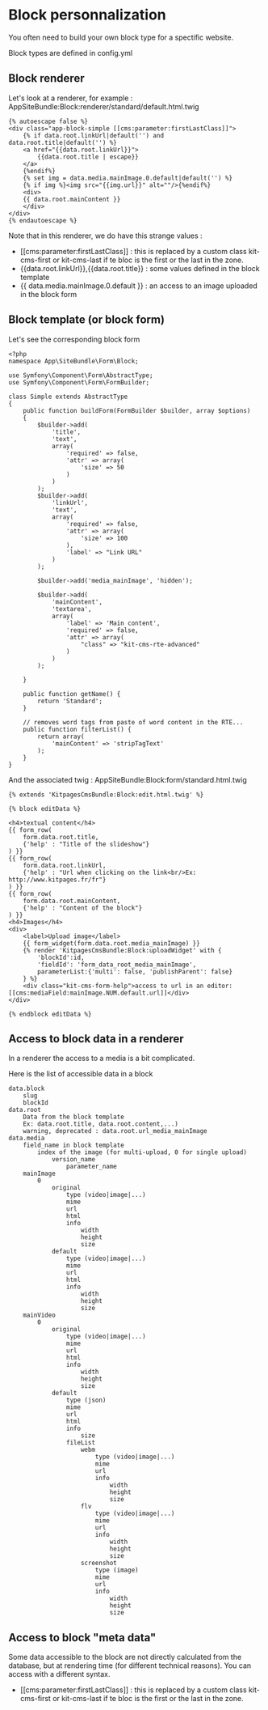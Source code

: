 Block personnalization
======================

You often need to build your own block type for a spectific website.

Block types are defined in config.yml

Block renderer
--------------

Let's look at a renderer, for example : AppSiteBundle:Block:renderer/standard/default.html.twig

    {% autoescape false %}
    <div class="app-block-simple [[cms:parameter:firstLastClass]]">
        {% if data.root.linkUrl|default('') and data.root.title|default('') %}
        <a href="{{data.root.linkUrl}}">
            {{data.root.title | escape}}
        </a>
        {%endif%}
        {% set img = data.media.mainImage.0.default|default('') %}
        {% if img %}<img src="{{img.url}}" alt=""/>{%endif%}
        <div>
        {{ data.root.mainContent }}
        </div>
    </div>
    {% endautoescape %}

Note that in this renderer, we do have this strange values :

* \[\[cms:parameter:firstLastClass\]\] : this is replaced by a custom class kit-cms-first or kit-cms-last if te
bloc is the first or the last in the zone.
* {{data.root.linkUrl}},{{data.root.title}} : some values defined in the block template
* {{ data.media.mainImage.0.default }} : an access to an image uploaded in the block form

Block template (or block form)
------------------------------

Let's see the corresponding block form

    <?php
    namespace App\SiteBundle\Form\Block;

    use Symfony\Component\Form\AbstractType;
    use Symfony\Component\Form\FormBuilder;

    class Simple extends AbstractType
    {
        public function buildForm(FormBuilder $builder, array $options)
        {
            $builder->add(
                'title',
                'text',
                array(
                    'required' => false,
                    'attr' => array(
                        'size' => 50
                    )
                )
            );
            $builder->add(
                'linkUrl',
                'text',
                array(
                    'required' => false,
                    'attr' => array(
                        'size' => 100
                    ),
                    'label' => "Link URL"
                )
            );

            $builder->add('media_mainImage', 'hidden');

            $builder->add(
                'mainContent',
                'textarea',
                array(
                    'label' => 'Main content',
                    'required' => false,
                    'attr' => array(
                        "class" => "kit-cms-rte-advanced"
                    )
                )
            );

        }

        public function getName() {
            return 'Standard';
        }

        // removes word tags from paste of word content in the RTE...
        public function filterList() {
            return array(
                'mainContent' => 'stripTagText'
            );
        }
    }

And the associated twig : AppSiteBundle:Block:form/standard.html.twig

    {% extends 'KitpagesCmsBundle:Block:edit.html.twig' %}

    {% block editData %}

    <h4>textual content</h4>
    {{ form_row(
        form.data.root.title,
        {'help' : "Title of the slideshow"}
    ) }}
    {{ form_row(
        form.data.root.linkUrl,
        {'help' : "Url when clicking on the link<br/>Ex: http://www.kitpages.fr/fr"}
    ) }}
    {{ form_row(
        form.data.root.mainContent,
        {'help' : "Content of the block"}
    ) }}
    <h4>Images</h4>
    <div>
        <label>Upload image</label>
        {{ form_widget(form.data.root.media_mainImage) }}
        {% render 'KitpagesCmsBundle:Block:uploadWidget' with {
            'blockId':id,
            'fieldId': 'form_data_root_media_mainImage',
            parameterList:{'multi': false, 'publishParent': false}
        } %}
        <div class="kit-cms-form-help">access to url in an editor: [[cms:mediaField:mainImage.NUM.default.url]]</div>
    </div>

    {% endblock editData %}

Access to block data in a renderer
----------------------------------

In a renderer the access to a media is a bit complicated.

Here is the list of accessible data in a block

    data.block
        slug
        blockId
    data.root
        Data from the block template
        Ex: data.root.title, data.root.content,...)
        warning, deprecated : data.root.url_media_mainImage
    data.media
        field_name in block template
            index of the image (for multi-upload, 0 for single upload)
                version_name
                    parameter_name
        mainImage
            0
                original
                    type (video|image|...)
                    mime
                    url
                    html
                    info
                        width
                        height
                        size
                default
                    type (video|image|...)
                    mime
                    url
                    html
                    info
                        width
                        height
                        size
        mainVideo
            0
                original
                    type (video|image|...)
                    mime
                    url
                    html
                    info
                        width
                        height
                        size
                default
                    type (json)
                    mime
                    url
                    html
                    info
                        size
                    fileList
                        webm
                            type (video|image|...)
                            mime
                            url
                            info
                                width
                                height
                                size
                        flv
                            type (video|image|...)
                            mime
                            url
                            info
                                width
                                height
                                size
                        screenshot
                            type (image)
                            mime
                            url
                            info
                                width
                                height
                                size


Access to block "meta data"
---------------------------

Some data accessible to the block are not directly calculated from the database, but at rendering time (for different
technical reasons). You can access with a different syntax.

* \[\[cms:parameter:firstLastClass\]\] : this is replaced by a custom class kit-cms-first or kit-cms-last if te
bloc is the first or the last in the zone.

